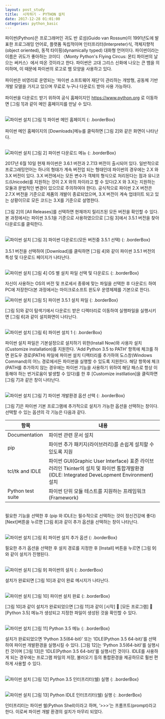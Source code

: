 ```yaml
---
layout: post_study
title:  시작하기 - PYTHON 설치
date: 2017-12-28 01:01:00
categories: python_basic
---
```


파이썬(Python)은 프로그래머인 귀도 반 로섬(Guido van Rossum)이 1991년도에 발표한 프로그래밍 언어로, 플랫폼 독립적이며 인터프리터(Interpreter)식, 객체지향적(object oriented), 동적 타이핑(dynamically typed) 대화형 언어이다. 파이썬이라는 이름은 귀도가 좋아하는 코미디 〈Monty Python's Flying Circus: 몬티 파이썬의 날으는 써커스〉에서 따온 것이라고 한다. 파이썬은 고대 그리스 신화에 나오는 큰 뱀을 의미하며, 이 때문에 파이썬의 로고로 뱀 모양을 사용하고 있다.
<br />
<br />
파이썬은 비영리로 운영되는 ‘파이썬 소프트웨어 재단’이 관리하는 개방형, 공동체 기반 개발 모델을 가지고 있으며 무료로 누구나 다운로드 받아 사용 가능하다.
<br />
<br />
파이썬을 다운로드 받기 위하여 공식 홈페이지인 https://www.python.org 로 이동하면 [그림 1]과 같이 메인 홈페이지를 만날 수 있다.
<br />
<br />

![파이썬 설치](/asset/study/python_basic/1/1.png)
[그림 1] 파이썬 메인 홈페이지
{: .borderBox}
<br />
<br />
파이썬 메인 홈페이지의 [Downloads]메뉴를 클릭하면 [그림 2]와 같은 화면이 나타난다.
<br />
<br />

![파이썬 설치](/asset/study/python_basic/1/2.png)
[그림 2] 파이썬 다운로드 메뉴
{: .borderBox}
<br />

2017년 6월 10일 현재 파이썬은 3.6.1 버전과 2.7.13 버전이 출시되어 있다. 일반적으로 프로그래밍언어는 하나의 형태가 계속 버전업 되는 형태인데 파이썬의 경우에는 2.X 와 3.X 버전이 있다. 3.X 버전에서는 모든 변수가 객체의 형식으로 처리된다는 점과 유니코드(Unicode)를 지원하는 것이 2.X 와의 차이라고 할 수 있다(2.X 와 3.X는 지원하는 모듈과 문법적인 변경이 있으므로 주의하여야 한다). 
공식적으로 파이썬 2.X 버전은 2.7.X 버전을 기준으로 제품의 개발이 종료되었으며, 3.X 버전이 계속 업데이트 되고 있는 상황이므로 모든 코드는 3.X를 기준으로 설명한다.
<br />
<br />
[그림 2]의 [All Releases]를 선택하면 현재까지 릴리즈된 모든 버전을 확인할 수 있다. 본 과정에서는 파이썬 3.5.1을 기준으로 사용하였으므로 [그림 3]에서 3.5.1 버전을 찾아 다운로드를 클릭한다.
<br />
<br />

![파이썬 설치](/asset/study/python_basic/1/3.png)
[그림 3] 파이썬 다운로드(모든 버전중 3.5.1 선택)
{: .borderBox}
<br />
<br />
3.5.1 버전을 선택하여 [Download]를 클릭하면 [그림 4]와 같이 파이썬 3.5.1 버전의 특성 및 다운로드 페이지가 나타난다.
<br />
<br />

![파이썬 설치](/asset/study/python_basic/1/4.png)
[그림 4] OS 별 설치 파일 선택 및 다운로드
{: .borderBox}
<br />

자신이 사용하는 OS의 버전 및 프로세서 종류에 맞는 파일을 선택한 후 다운로드 하여 PC에 저장한다(본 과정에서는 마이크로소프트 윈도우 운영체제를 기본으로 한다).
<br />

![파이썬 설치](/asset/study/python_basic/1/5.png)
[그림 5] 파이썬 3.5.1 설치 파일
{: .borderBox}
<br />

[그림 5]와 같이 탐색기에서 다운로드 받은 디렉터리로 이동하여 실행파일을 실행시키면 [그림 6]과 같이 설치화면이 나타난다.
<br />
<br />

![파이썬 설치](/asset/study/python_basic/1/6.png)
[그림 6] 파이썬 설치 1
{: .borderBox}
<br />

파이썬 설치 파일은 기본설정으로 설치하기 위한(Install Now)와 사용자 설치(Customize installation)를 지원한다. ‘Add Python 3.5 to PATH’ 항목에 체크를 하면 윈도우 경로(PATH) 파일에 파이썬 설치 디렉터리를 추가하여 도스창(Windows Command)의 어느 경로에서든 파이썬을 실행할 수 있도록 지원한다. 해당 항목에 체크(PATH를 추가하지 않는 경우에는 파이썬 기능을 사용하기 위하여 해당 패스로 항상 이동해야 하는 번거로움이 발생할 수 있다)를 한 후 [Customize instllation]을 클릭하면 [그림 7]과 같은 창이 나타난다.
<br />
<br />

![파이썬 설치](/asset/study/python_basic/1/7.png)
[그림 7] 파이썬 개발환경 옵션 선택
{: .borderBox}
<br />

[그림 7]은 파이썬 기본 프로그램에 추가적으로 설치가 가능한 옵션을 선택하는 창이다. 선택할 수 있는 옵션의 각 기능은 다음과 같다.
<br />

| 항목 | 내용 |
| -------- | -------- |
|   Documentation     |   파이썬 관련 문서 설치     |
|pip	|파이썬 추가 패키지(라이브러리)를 손쉽게 설치할 수 있도록 지원|
|tcl/tk and IDLE|	파이썬 GUI(Graphic User Interface) 표준 라이브러리인 Tkinter의 설치 및  파이썬 통합개발환경(IDLE: Integrated DeveLopment Environment) 설치|
|Python test suite|	파이썬 단위 모듈 테스트를 지원하는 프레임워크(Framework)|


<br />
필요한 기능을 선택한 후 (pip 와 IDLE는 필수적으로 선택하는 것이 정신건강에 좋다) [Next]버튼을 누르면 [그림 8]과 같이 추가 옵션을 선택하는 창이 나타난다.
<br />
<br />

![파이썬 설치](/asset/study/python_basic/1/8.png)
[그림 8] 파이썬 설치 추가 옵션
{: .borderBox}
<br />

필요한 추가 옵션을 선택한 후 설치 경로를 지정한 후 [Install] 버튼을 누르면 [그림 9]와 같이 설치가 진행된다.
<br />
<br />

![파이썬 설치](/asset/study/python_basic/1/9.png)
[그림 9] 파이썬의 설치
{: .borderBox}
<br />

설치가 완료되면 [그림 10]과 같이 완료 메시지가 나타난다.
<br />
<br />

![파이썬 설치](/asset/study/python_basic/1/10.png)
[그림 10] 파이썬 설치 완료
{: .borderBox}
<br />

[그림 10]과 같이 설치가 완료되었으면 [그림 11]과 같이 [시작]  [모든 프로그램]  [Python 3.5] 메뉴가 생성되고 지정한 파일이 생성된 것을 확인할 수 있다.
<br />
<br />

![파이썬 설치](/asset/study/python_basic/1/11.png)
[그림 11] Python 3.5 메뉴
{: .borderBox}
<br />

설치가 완료되었으면 ‘Python 3.5(64-bit)’ 또는 ‘IDLE(Python 3.5 64-bit)’를 선택하여 파이썬 개발환경을 실행시킬 수 있다. [그림 12]는 ‘Python 3.5(64-bit)’를 실행시킨 것이며 [그림 13]은 ‘IDLE(Python 3.5 64-bit)’를 실행시킨 것이다. IDLE를 사용하게 되는 경우에는 프로그램 파일의 저장, 불러오기 등의 통합환경을 제공하므로 훨씬 편하게 사용할 수 있다.
<br />
<br />

![파이썬 설치](/asset/study/python_basic/1/12.png)
[그림 12] Python 3.5 인터프리터(쉘) 실행
{: .borderBox}
<br />
<br />

![파이썬 설치](/asset/study/python_basic/1/13.png)
[그림 13] Python IDLE 인터프리터(쉘) 실행
{: .borderBox}
<br />

인터프리터는 파이썬 쉘(Python Shell)이라고 하며, ‘>>>’는 프롬프트(prompt)라고 한다. 이로써 파이썬 개발 환경의 설치가 마무리 되었다.
